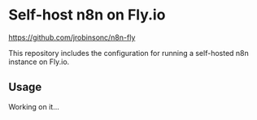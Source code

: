 # Self-host n8n on Fly.io

<https://github.com/jrobinsonc/n8n-fly>

This repository includes the configuration for running a self-hosted n8n instance on Fly.io.

## Usage

Working on it...